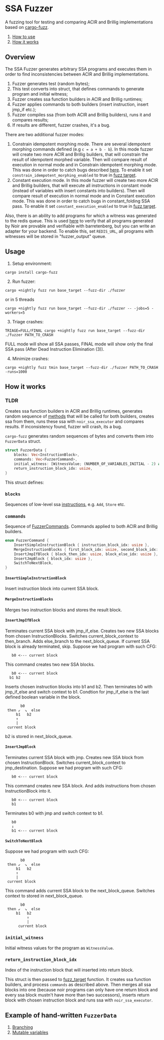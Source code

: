 # SSA Fuzzer

A fuzzing tool for testing and comparing ACIR and Brillig implementations based on [cargo-fuzz](https://github.com/rust-fuzz/cargo-fuzz).

1) [How to use](#usage)
2) [How it works](#how-it-works)

## Overview

The SSA Fuzzer generates arbitrary SSA programs and executes them in order to find inconsistencies between ACIR and Brillig implementations.

1) Fuzzer generates test (random bytes);
2) This test converts into struct, that defines commands to generate program and initial witness;
3) Fuzzer creates ssa function builders in ACIR and Brillig runtimes;
4) Fuzzer applies commands to both builders (insert instruction, insert jmp_if etc.);
5) Fuzzer compiles ssa (from both ACIR and Brillig builders), runs it and compares results;
6) If results are different, fuzzer crashes, it's a bug.

There are two additional fuzzer modes:
1) Constrain idempotent morphing mode. There are several idempotent morphing commands defined (e.g `c = a + b - b`). In this mode fuzzer will create two more ACIR and Brillig builders, that will constrain the result of idempotent morphed variable. Then will compare result of execution in normal mode and in Constrain idempotent morphing mode. This was done in order to catch bugs described [here](https://github.com/noir-lang/noir/issues/8095). To enable it set `constrain_idempotent_morphing_enabled` to true in [fuzz target](fuzzer/src/fuzz_target.rs).
2) Constant execution mode. In this mode fuzzer will create two more ACIR and Brillig builders, that will execute all instructions in constant mode (instead of variables with insert constants into builders). Then will compare result of execution in normal mode and in Constant execution mode. This was done in order to catch bugs in constant_folding SSA pass. To enable it set `constant_execution_enabled` to true in [fuzz target](fuzzer/src/fuzz_target.rs).

Also, there is an ability to add programs for which a witness was generated to the redis queue. This is used [here](https://github.com/AztecProtocol/aztec-packages/tree/next/barretenberg/security/ssa_fuzzer_programs_proving) to verify that all programs generated by Noir are provable and verifiable with barretenberg, but you can write an adapter for your backend. To enable this, set `REDIS_URL`, all programs with witnesses will be stored in "fuzzer_output" queue.

## Usage

1. Setup environment:
```
cargo install cargo-fuzz
```

2. Run fuzzer:
```
cargo +nightly fuzz run base_target --fuzz-dir ./fuzzer
```

or in 5 threads
```
cargo +nightly fuzz run base_target --fuzz-dir ./fuzzer -- -jobs=5 -workers=5
```

3. Triage crashes:
```
TRIAGE=FULL/FINAL cargo +nightly fuzz run base_target --fuzz-dir ./fuzzer PATH_TO_CRASH
```
FULL mode will show all SSA passes, FINAL mode will show only the final SSA pass (After Dead Instruction Elimination (3)).

4. Minimize crashes:
```
cargo +nightly fuzz tmin base_target --fuzz-dir ./fuzzer PATH_TO_CRASH -runs=1000
```


## How it works
### TLDR
Creates ssa function builders in ACIR and Brillig runtimes, generates random sequence of [methods](src/builder.rs) that will be called for both builders, creates ssa from them, runs these ssa with `noir_ssa_executor` and compares results. If inconsistency found, fuzzer will crash, its a bug.



`cargo-fuzz` generates random sequences of bytes and converts them into `FuzzerData` struct.
```rs
struct FuzzerData {
    blocks: Vec<InstructionBlock>,
    commands: Vec<FuzzerCommand>,
    initial_witness: [WitnessValue; (NUMBER_OF_VARIABLES_INITIAL - 2) as usize],
    return_instruction_block_idx: usize,
}
```
This struct defines:
### `blocks`
Sequences of low-level ssa [instructions](fuzzer/src/instruction.rs), e.g. `Add`, `Store` etc.
### `commands`
Sequence of [FuzzerCommands](fuzzer/src/fuzz_lib/base_context.rs#L24-L39). Commands applied to both ACIR and Brillig builders.
```rs
enum FuzzerCommand {
    InsertSimpleInstructionBlock { instruction_block_idx: usize },
    MergeInstructionBlocks { first_block_idx: usize, second_block_idx: usize },
    InsertJmpIfBlock { block_then_idx: usize, block_else_idx: usize },
    InsertJmpBlock { block_idx: usize },
    SwitchToNextBlock,
}
```
#### `InsertSimpleInstructionBlock`
Insert instruction block into current SSA block.
#### `MergeInstructionBlocks`
Merges two instruction blocks and stores the result block.
#### `InsertJmpIfBlock`
Terminates current SSA block with jmp_if_else. Creates two new SSA blocks from chosen InstructionBlocks.
Switches current_block_context to then_branch.
Adds else_branch to the next_block_queue. If current SSA block is already terminated, skip.
Suppose we had program with such CFG:
```
   b0 <--- current block
```
This command creates two new SSA blocks.
```
   b0 <--- current block
  b1 b2
```
Inserts chosen instruction blocks into b1 and b2.
Then terminates b0 with jmp_if_else and switch context to b1. Condtion for jmp_if_else is the last defined boolean variable in the block.
```
       b0
 then ↙  ↘  else
     b1   b2
     ↑
     |
 current block
```
b2 is stored in next_block_queue.

#### `InsertJmpBlock`
Terminates current SSA block with jmp. Creates new SSA block from chosen InstructionBlock.
Switches current_block_context to jmp_destination.
Suppose we had program with such CFG:
```
   b0 <--- current block
```
This command creates new SSA block. And adds instructions from chosen InstructionBlock into it.
```
   b0 <--- current block
   b1
```
Terminates b0 with jmp and switch context to b1.
```
   b0
   ↓
   b1 <--- current block
```
#### `SwitchToNextBlock`
Suppose we had program with such CFG:
```
       b0
 then ↙  ↘  else
     b1   b2
     ↑
     |
 current block
```
This command adds current SSA block to the next_block_queue. Switches context to stored in next_block_queue.
```
       b0
 then ↙  ↘  else
     b1   b2
          ↑
          |
      current block
```


### `initial_witness`
Initial witness values for the program as `WitnessValue`.
### `return_instruction_block_idx`
Index of the instruction block that will inserted into return block.

This struct is then passed to [fuzz_target](fuzzer/src/fuzz_target.rs) function. It creates ssa function builders, and process `commands` as described above.
Then merges all ssa blocks into one (because noir programs can only have one return block and every ssa block mustn't have more than two successors), inserts return block with chosen instruction block and runs ssa with `noir_ssa_executor`.

## Example of hand-written `FuzzerData`

1) [Branching](fuzzer/src/fuzz_lib/fuzz_target_lib.rs#L110-L170)
2) [Mutable variables](fuzzer/src/fuzz_lib/fuzz_target_lib.rs#L186-L230)

